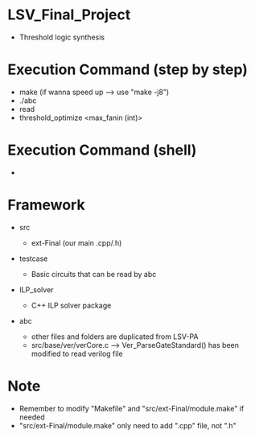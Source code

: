 # LSV_Final_Project
- Threshold logic synthesis

# Execution Command (step by step)
- make (if wanna speed up --> use "make -j8")
- ./abc
- read <filename>
- threshold_optimize <max_fanin (int)>

# Execution Command (shell)
- 

# Framework
- src 
    - ext-Final (our main .cpp/.h)

- testcase
    - Basic circuits that can be read by abc

- ILP_solver
    - C++ ILP solver package

- abc
    - other files and folders are duplicated from LSV-PA
    - src/base/ver/verCore.c --> Ver_ParseGateStandard() has been modified to read verilog file

#  Note
- Remember to modify "Makefile" and "src/ext-Final/module.make" if needed
- "src/ext-Final/module.make" only need to add ".cpp" file, not ".h"
